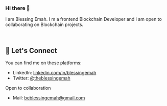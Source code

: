 ### Hi there 👋


I am Blessing Emah. 
I m a frontend Blockchain Developer and i am open to collaborating  on Blockchain projects.

&nbsp;

## :handshake:   Let's Connect
You can find me on these platforms:

- LinkedIn: [linkedin.com/in/blessingemah](https://linkedin.com/in/blessingemah)
- Twitter: [@theblessingemah](https://twitter.com/theblessingemah)

Open to collaboration 
- Mail: beblessingemah@gmail.com
